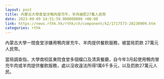 ```yaml
---
layout: post
title: 內蒙古大學食堂涉鴨肉冒充牛、羊肉被罰27萬人民幣
date: 2023-09-09 14:51:59.000000000 +08:00
link: https://news.rthk.hk/rthk/ch/component/k2/1717573-20230909.htm
categories: rthk
---
```


內蒙古大學一間食堂涉嫌用鴨肉冒充牛、羊肉提供餐飲服務，被當局罰款 27萬元人民幣。

當局調查指，大學南校區東院食堂多個檔口及清真餐廳，自今年3月起使用鴨肉冒充牛肉或羊肉提供餐飲服務，處以沒收違法所得1萬6千多元，以及罰款27萬元人民。
